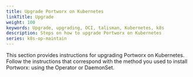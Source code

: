 ```yaml
---
title: Upgrade Portworx on Kubernetes
linkTitle: Upgrade
weight: 100
keywords: Upgrade, upgrading, OCI, talisman, Kubernetes, k8s
description: Steps on how to upgrade Portworx on Kubernetes
series: k8s-op-maintain
---
```



This section provides instructions for upgrading Portworx on Kubernetes. Follow the instructions that correspond with the method you used to install Portworx: using the Operator or DaemonSet.
